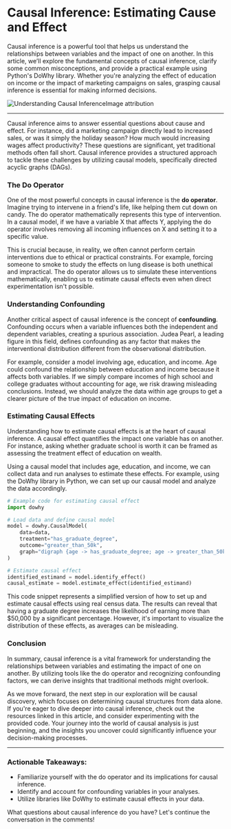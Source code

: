 # Causal Inference: Estimating Cause and Effect

Causal inference is a powerful tool that helps us understand the relationships between variables and the impact of one on another. In this article, we’ll explore the fundamental concepts of causal inference, clarify some common misconceptions, and provide a practical example using Python's DoWhy library. Whether you're analyzing the effect of education on income or the impact of marketing campaigns on sales, grasping causal inference is essential for making informed decisions.

![Understanding Causal Inference](image_url)Image attribution

* * *

Causal inference aims to answer essential questions about cause and effect. For instance, did a marketing campaign directly lead to increased sales, or was it simply the holiday season? How much would increasing wages affect productivity? These questions are significant, yet traditional methods often fall short. Causal inference provides a structured approach to tackle these challenges by utilizing causal models, specifically directed acyclic graphs (DAGs).

### The Do Operator

One of the most powerful concepts in causal inference is the **do operator**. Imagine trying to intervene in a friend's life, like helping them cut down on candy. The do operator mathematically represents this type of intervention. In a causal model, if we have a variable X that affects Y, applying the do operator involves removing all incoming influences on X and setting it to a specific value. 

This is crucial because, in reality, we often cannot perform certain interventions due to ethical or practical constraints. For example, forcing someone to smoke to study the effects on lung disease is both unethical and impractical. The do operator allows us to simulate these interventions mathematically, enabling us to estimate causal effects even when direct experimentation isn't possible.

### Understanding Confounding

Another critical aspect of causal inference is the concept of **confounding**. Confounding occurs when a variable influences both the independent and dependent variables, creating a spurious association. Judea Pearl, a leading figure in this field, defines confounding as any factor that makes the interventional distribution different from the observational distribution.

For example, consider a model involving age, education, and income. Age could confound the relationship between education and income because it affects both variables. If we simply compare incomes of high school and college graduates without accounting for age, we risk drawing misleading conclusions. Instead, we should analyze the data within age groups to get a clearer picture of the true impact of education on income.

### Estimating Causal Effects

Understanding how to estimate causal effects is at the heart of causal inference. A causal effect quantifies the impact one variable has on another. For instance, asking whether graduate school is worth it can be framed as assessing the treatment effect of education on wealth. 

Using a causal model that includes age, education, and income, we can collect data and run analyses to estimate these effects. For example, using the DoWhy library in Python, we can set up our causal model and analyze the data accordingly.

```python
# Example code for estimating causal effect
import dowhy

# Load data and define causal model
model = dowhy.CausalModel(
    data=data,
    treatment="has_graduate_degree",
    outcome="greater_than_50k",
    graph="digraph {age -> has_graduate_degree; age -> greater_than_50k; has_graduate_degree -> greater_than_50k;}"
)

# Estimate causal effect
identified_estimand = model.identify_effect()
causal_estimate = model.estimate_effect(identified_estimand)
```

This code snippet represents a simplified version of how to set up and estimate causal effects using real census data. The results can reveal that having a graduate degree increases the likelihood of earning more than $50,000 by a significant percentage. However, it's important to visualize the distribution of these effects, as averages can be misleading.

### Conclusion

In summary, causal inference is a vital framework for understanding the relationships between variables and estimating the impact of one on another. By utilizing tools like the do operator and recognizing confounding factors, we can derive insights that traditional methods might overlook.

As we move forward, the next step in our exploration will be causal discovery, which focuses on determining causal structures from data alone. If you're eager to dive deeper into causal inference, check out the resources linked in this article, and consider experimenting with the provided code. Your journey into the world of causal analysis is just beginning, and the insights you uncover could significantly influence your decision-making processes.

* * * 

### Actionable Takeaways:
- Familiarize yourself with the do operator and its implications for causal inference.
- Identify and account for confounding variables in your analyses.
- Utilize libraries like DoWhy to estimate causal effects in your data.

What questions about causal inference do you have? Let's continue the conversation in the comments!